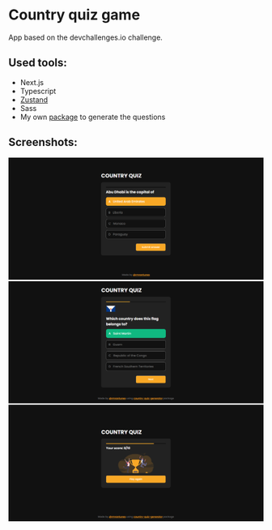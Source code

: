 # Country quiz game

App based on the devchallenges.io challenge.

## Used tools:

- Next.js
- Typescript
- [Zustand](https://github.com/pmndrs/zustand)
- Sass
- My own [package](https://www.npmjs.com/package/country-quiz-generator) to generate the questions

## Screenshots:

![Question choose](/public/screenshots/capital-choice.png)
![Flag question](/public/screenshots/flag-submitted.png)
![Final score: 7/10](/public/screenshots/score.png)
